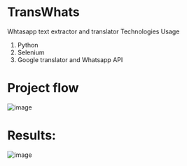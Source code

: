 # TransWhats
Whtasapp text extractor and translator
Technologies Usage
1) Python
2) Selenium
3) Google translator and Whatsapp API
# Project flow
![image](https://github.com/user-attachments/assets/400e66c9-1eae-4625-91d6-2b69d1e35e7c)

# Results:
![image](https://github.com/user-attachments/assets/f58156ac-7176-4606-a573-9f43068534cf)

